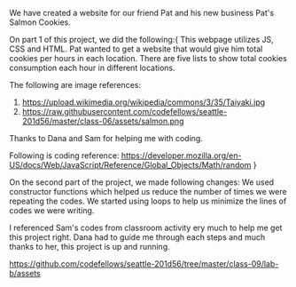We have created a website for our friend Pat and his new business Pat's Salmon Cookies. 

On part 1 of this project, we did the following:{
This webpage utilizes JS, CSS and HTML. 
Pat wanted to get a website that would give him total cookies per hours in each location.
There are five lists to show total cookies consumption each hour in different locations.

The following are image references:
1. https://upload.wikimedia.org/wikipedia/commons/3/35/Taiyaki.jpg
2. https://raw.githubusercontent.com/codefellows/seattle-201d56/master/class-06/assets/salmon.png

Thanks to Dana and Sam for helping me with coding.

Following is coding reference:
https://developer.mozilla.org/en-US/docs/Web/JavaScript/Reference/Global_Objects/Math/random
}

On the second part of the project, we made following changes:
We used constructor functions which helped us reduce the number of times we were repeating the codes.
We started using loops to help us minimize the lines of codes we were writing. 

I referenced Sam's codes from classroom activity ery much to help me get this project right. 
Dana had to guide me through each steps and much thanks to her, this project is up and running.






https://github.com/codefellows/seattle-201d56/tree/master/class-09/lab-b/assets